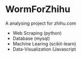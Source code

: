 # WormForZhihu

A analysing project for zhihu.com

* Web Scraping (python)
* Database (mysql)
* Machine Learing (scikit-learn)
* Data-Visualization (Javascript
